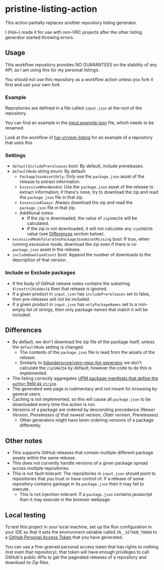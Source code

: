 ﻿pristine-listing-action
====

This action partially replaces another repository listing generator.

I (*Haï~*) made it for use with non-VRC projects after the other listing generator started throwing errors.

## Usage

This workflow repository provides NO GUARANTEES on the stability of any API, as I am using this for my personal listings.

You should not use this repository as a workflow action unless you fork it first and use your own fork.

### Example

Repositories are defined in a file called `input.json` at the root of the repository.

You can find an example in the [input.example.json](input.example.json) file, which needs to be renamed.

Look at the workflow of [hai-vr/vpm-listing](https://github.com/hai-vr/vpm-listing/blob/main/.github/workflows/build-listing.yml) for an example of a repository that uses this.

### Settings

- `defaultIncludePrereleases` bool: By default, include prereleases. 
- `defaultMode` string enum: By default:
  - `PackageJsonAssetOnly`: Only use the `package.json` asset of the release to extract information.
  - `ExcessiveWhenNeeded`: Use the `package.json` asset of the release to extract information; if there's none, try to download the zip and read the `package.json` file in that zip.
  - `ExcessiveAlways`: Always download the zip and read the `package.json` file in that zip.
  - Additional notes:
    - If the zip is downloaded, the value of `zipSHA256` will be calculated.
    - If the zip is not downloaded, it will not calculate any `zipSHA256` value (see [Differences](#differences) section below).
- `excessiveModeToleratesPackageJsonAssetMissing` bool: If true, when running excessive mode, download the zip even if there is no `package.json` asset in the release.
- `includeDownloadCount` bool: Append the number of downloads to the description of that version.

### Include or Exclude packages

- If the body of GitHub release notes contains the substring `$\texttt{Hidden}$` then that release is ignored.
- If a given product in `input.json` has `includePrereleases` set to false, then pre-releases will not be included.
- If a given product in `input.json` has `onlyPackageNames` set to a non-empty list of strings, then only package names that match it will be included.

## Differences

- By default, we don't download the zip file of the package itself, unless the `defaultMode` setting is changed.
  - The contents of the `package.json` file is read from the assets of the release.
  - Similarly to [bdunderscore/vpm-repo-list-generator](https://github.com/bdunderscore/vpm-repo-list-generator)
    we don't calculate the `zipSHA256` by default; however the code to do this is implemented.
- The listing correctly aggregates [UPM package manifests that define the `author` field as `string`](https://docs.unity3d.com/Manual/upm-manifestPkg.html#:~:text=author,Object%20or%20string).
- The generated web page is rudimentary and not meant for browsing by general users.
- Caching is not implemented, so this will cause all `package.json` to be downloaded every time this action is run.
- Versions of a package are ordered by descending precedence *(Newer Version, Prereleases of that newest version, Older version, Prereleases)*.
  - Other generators might have been ordering versions of a package differently.

## Other notes

- This supports GitHub releases that contain multiple different package assets within the same release.
- This does not currently handle versions of a given package spread across multiple repositories.
- This is not fault-tolerant: The repositories in `input.json` should point to repositories that you trust or have control of.
  If a release of some repository contains garbage in its `package.json` then it may fail to execute.
  - This is not injection-tolerant: If a `package.json` contains javascript then it may execute in the browser webpage.

## Local testing

To test this project in your local machine, set up the Run configuration in your IDE so that it sets the environment variable
called `IN__GITHUB_TOKEN` to a [GitHub Personal Access Token](https://docs.github.com/en/authentication/keeping-your-account-and-data-secure/managing-your-personal-access-tokens#creating-a-fine-grained-personal-access-token)
that you have generated.

You can use a fine-grained personal access token that has rights to nothing (not even that repository); that token will have enough
privileges to call GitHub's public APIs to get the paginated releases of a repository and download its Zip files.
